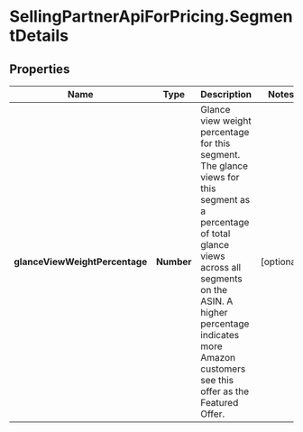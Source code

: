 # SellingPartnerApiForPricing.SegmentDetails

## Properties
Name | Type | Description | Notes
------------ | ------------- | ------------- | -------------
**glanceViewWeightPercentage** | **Number** | Glance view weight percentage for this segment. The glance views for this segment as a percentage of total glance views across all segments on the ASIN. A higher percentage indicates more Amazon customers see this offer as the Featured Offer. | [optional] 


